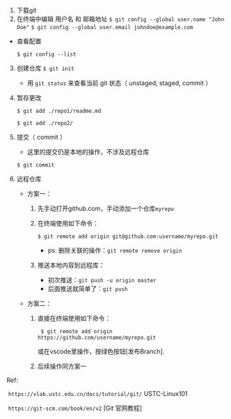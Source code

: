 1. 下载git
2. 在终端中编辑 	用户名 和 邮箱地址
  `$ git config --global user.name "John Doe"`
  `$ git config --global user.email johndoe@example.com`

  - 查看配置

    `$ git config --list `
3. 创建仓库
   `$ git init` 

   - 用 `git status` 来查看当前 git 状态（ unstaged, staged, commit ）

4. 暂存更改

   `$ git add ./repo1/readme.md`

   `$ git add ./repo2/`

5. 提交（ commit ）

   - 这里的提交仍是本地的操作，不涉及远程仓库

   `$ git commit`

6. 远程仓库

   - 方案一：

     1. 先手动打开github.com，手动添加一个仓库`myrepo`

     2. 在终端使用如下命令：

        `$ git remote add origin git@github.com:username/myrepo.git `

        - ps: 删除关联的操作：`git remote remove origin`

     3. 推送本地内容到远程库：
        - 初次推送：`git push -u origin master`
        - 后面推送就简单了：`git push`

   - 方案二：

     1. 直接在终端使用如下命令：

        ` $ git remote add origin https://github.com/username/myrepo.git`

        或在vscode里操作，按绿色按钮[发布Branch].

     2. 后续操作同方案一  

Ref: 

​	`https://vlab.ustc.edu.cn/docs/tutorial/git/` USTC-Linux101

​	`https://git-scm.com/book/en/v2` [Git 官网教程]

